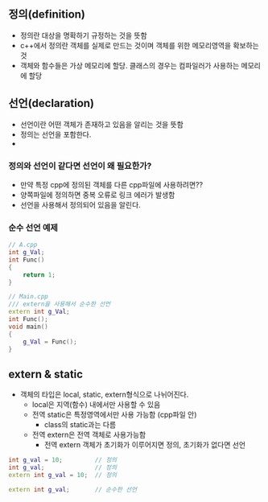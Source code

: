 ## 정의(definition)
* 정의란 대상을 명확하기 규정하는 것을 뜻함
* c++에서 정의란 객체를 실제로 만드는 것이며 객체를 위한 메모리영역을 확보하는 것
* 객체와 함수들은 가상 메모리에 할당. 클래스의 경우는 컴파일러가 사용하는 메모리에 할당

## 선언(declaration)
* 선언이란 어떤 객체가 존재하고 있음을 알리는 것을 뜻함 
* 정의는 선언을 포함한다. 
* 
### 정의와 선언이 같다면 선언이 왜 필요한가?
* 만약 특정 cpp에 정의된 객체를 다른 cpp파일에 사용하려면??
* 양쪽파일에 정의하면 중복 오류로 링크 에러가 발생함
* 선언을 사용해서 정의되어 있음을 알린다. 

### 순수 선언 예제
```c++
// A.cpp
int g_Val;
int Func()
{
    return 1;
}

// Main.cpp
/// extern을 사용해서 순수한 선언
extern int g_Val;
int Func();
void main()
{
    g_Val = Func();
}
```

## extern & static 
* 객체의 타입은 local, static, extern형식으로 나뉘어진다. 
  * local은 지역(함수) 내에서만 사용할 수 있음
  * 전역 static은 특정영역에서만 사용 가능함 (cpp파일 안)
    * class의 static과는 다름
  * 전역 extern은 전역 객체로 사용가능함
    * 전역 extern 객체가 초기화가 이루어지면 정의, 초기화가 없다면 선언 
```c++
int g_val = 10;         // 정의
int g_val;              // 정의
extern int g_val = 10;  // 정의

extern int g_val;       // 순수한 선언
```